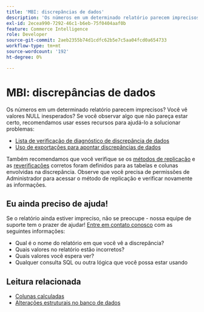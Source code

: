 ```yaml
---
title: 'MBI: discrepâncias de dados'
description: 'Os números em um determinado relatório parecem imprecisos? Você vê valores NULL inesperados? Se você observar algo que não pareça estar certo, recomendamos usar esses recursos para ajudá-lo a solucionar problemas:'
exl-id: 2ecea990-7292-46c1-b6eb-75f0404aaf0b
feature: Commerce Intelligence
role: Developer
source-git-commit: 2aeb2355b74d1cdfc62b5e7c5aa04fcd0a654733
workflow-type: tm+mt
source-wordcount: '192'
ht-degree: 0%

---
```


# MBI: discrepâncias de dados

Os números em um determinado relatório parecem imprecisos? Você vê valores NULL inesperados? Se você observar algo que não pareça estar certo, recomendamos usar esses recursos para ajudá-lo a solucionar problemas:

* [Lista de verificação de diagnóstico de discrepância de dados](/help/troubleshooting/miscellaneous/diagnosing-a-data-discrepancy.md)
* [Uso de exportações para apontar discrepâncias de dados](/help/troubleshooting/miscellaneous/using-data-exports-to-pinpoint-discrepancies.md)

Também recomendamos que você verifique se os [métodos de replicação](https://experienceleague.adobe.com/en/docs/commerce-business-intelligence/mbi/analyze/warehouse-manager/cfg-replication-methods) e as [reverificações](https://experienceleague.adobe.com/en/docs/commerce-business-intelligence/mbi/analyze/warehouse-manager/cfg-data-rechecks) corretos foram definidos para as tabelas e colunas envolvidas na discrepância. Observe que você precisa de permissões de Administrador para acessar o método de replicação e verificar novamente as informações.

## Eu ainda preciso de ajuda!

Se o relatório ainda estiver impreciso, não se preocupe - nossa equipe de suporte tem o prazer de ajudar! [Entre em contato conosco](/help/help-center-guide/help-center/magento-help-center-user-guide.md#submit-ticket) com as seguintes informações:

* Qual é o nome do relatório em que você vê a discrepância?
* Quais valores no relatório estão incorretos?
* Quais valores você espera ver?
* Qualquer consulta SQL ou outra lógica que você possa estar usando

## Leitura relacionada

* [Colunas calculadas](/help/how-to/general/mbi-creating-and-editing-advanced-calculated-columns.md)
* [Alterações estruturais no banco de dados](https://experienceleague.adobe.com/docs/commerce-business-intelligence/mbi/analyze/connecting/data-migration-services.html)
